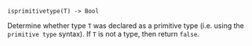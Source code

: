 ```
isprimitivetype(T) -> Bool
```

Determine whether type `T` was declared as a primitive type (i.e. using the `primitive type` syntax). If `T` is not a type, then return `false`.
